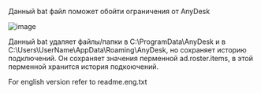Данный bat файл поможет обойти ограничения от AnyDesk

![image](https://github.com/user-attachments/assets/12a6adb3-affd-40c6-834c-ac03dbda3028)

Данный bat удаляет файлы/папки в C:\ProgramData\AnyDesk и в C:\Users\UserName\AppData\Roaming\AnyDesk, но сохраняет историю подключений.
Он сохраняет значения перменной ad.roster.items, в этой перменной хранится история подкоючений.


For english version refer to readme.eng.txt
